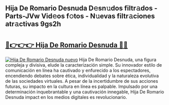 ## Hija De Romario Desnuda D𝚎sn𝚞dos filtr𝚊dos - Parts-JVw Vid𝚎os f𝚘tos - N𝚞evas filtr𝚊ciones atr𝚊ctivas 9gs2h

# <h2><a href="http://mb8swz.tromn.icu/?c=Hija+De+Romario+Desnuda">🔗👉👉👉 Hija De Romario Desnuda 🔗🔗</a></h2>

[![Hija De Romario Desnuda nuevo](https://i.imgur.com/pEAQMta.gif)](http://mb8swz.tromn.icu/?c=Hija+De+Romario+Desnuda)
Hija De Romario Desnuda, una figura compleja y divisiva, elude la caracterización simple. Su innovador estilo de comunicación en línea ha cautivado y enfurecido a los espectadores, encendiendo debates sobre ética, individualidad y la naturaleza evolutiva de las sociedades virtuales. A pesar de la incertidumbre de sus acciones futuras, su impacto en la cultura en línea es palpable. Impulsado por una determinación inquebrantable y una cautivación innegable, Hija De Romario Desnuda impact en los medios digitales es revolucionario.
